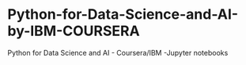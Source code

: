 # Python-for-Data-Science-and-AI-by-IBM-COURSERA
Python for Data Science and AI - Coursera/IBM -Jupyter notebooks
